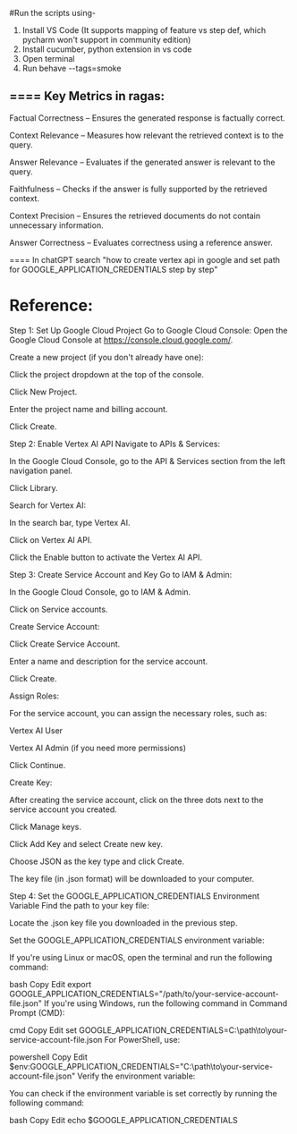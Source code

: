 #Run the scripts using-
1. Install VS Code (It supports mapping of feature vs step def, which pycharm won't support in community edition)
2. Install cucumber, python extension in vs code
3. Open terminal
4. Run behave --tags=smoke


====
Key Metrics in ragas:
----------------------

Factual Correctness – Ensures the generated response is factually correct.

Context Relevance – Measures how relevant the retrieved context is to the query.

Answer Relevance – Evaluates if the generated answer is relevant to the query.

Faithfulness – Checks if the answer is fully supported by the retrieved context.

Context Precision – Ensures the retrieved documents do not contain unnecessary information.

Answer Correctness – Evaluates correctness using a reference answer.


====
In chatGPT search "how to create vertex api in google and set path for GOOGLE_APPLICATION_CREDENTIALS step by step"

Reference:
 ==========
Step 1: Set Up Google Cloud Project
Go to Google Cloud Console: Open the Google Cloud Console at https://console.cloud.google.com/.

Create a new project (if you don't already have one):

Click the project dropdown at the top of the console.

Click New Project.

Enter the project name and billing account.

Click Create.

Step 2: Enable Vertex AI API
Navigate to APIs & Services:

In the Google Cloud Console, go to the API & Services section from the left navigation panel.

Click Library.

Search for Vertex AI:

In the search bar, type Vertex AI.

Click on Vertex AI API.

Click the Enable button to activate the Vertex AI API.

Step 3: Create Service Account and Key
Go to IAM & Admin:

In the Google Cloud Console, go to IAM & Admin.

Click on Service accounts.

Create Service Account:

Click Create Service Account.

Enter a name and description for the service account.

Click Create.

Assign Roles:

For the service account, you can assign the necessary roles, such as:

Vertex AI User

Vertex AI Admin (if you need more permissions)

Click Continue.

Create Key:

After creating the service account, click on the three dots next to the service account you created.

Click Manage keys.

Click Add Key and select Create new key.

Choose JSON as the key type and click Create.

The key file (in .json format) will be downloaded to your computer.

Step 4: Set the GOOGLE_APPLICATION_CREDENTIALS Environment Variable
Find the path to your key file:

Locate the .json key file you downloaded in the previous step.

Set the GOOGLE_APPLICATION_CREDENTIALS environment variable:

If you're using Linux or macOS, open the terminal and run the following command:

bash
Copy
Edit
export GOOGLE_APPLICATION_CREDENTIALS="/path/to/your-service-account-file.json"
If you're using Windows, run the following command in Command Prompt (CMD):

cmd
Copy
Edit
set GOOGLE_APPLICATION_CREDENTIALS=C:\path\to\your-service-account-file.json
For PowerShell, use:

powershell
Copy
Edit
$env:GOOGLE_APPLICATION_CREDENTIALS="C:\path\to\your-service-account-file.json"
Verify the environment variable:

You can check if the environment variable is set correctly by running the following command:

bash
Copy
Edit
echo $GOOGLE_APPLICATION_CREDENTIALS